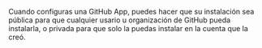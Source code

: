 Cuando configuras una GitHub App, puedes hacer que su instalación sea pública para que cualquier usario u organización de GitHub pueda instalarla, o privada para que solo la puedas instalar en la cuenta que la creó.
